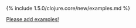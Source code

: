 {% include 1.5.0/clojure.core/new/examples.md %}

[Please add examples!](https://github.com/arrdem/grimoire/edit/master/_includes/1.6.0/clojure.core/new/examples.md)
